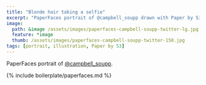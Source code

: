```yaml
---
title: "Blonde hair taking a selfie"
excerpt: "PaperFaces portrait of @campbell_soupp drawn with Paper by 53 on an iPad."
image: 
  path: &image /assets/images/paperfaces-campbell-soupp-twitter-lg.jpg 
  feature: *image
  thumb: /assets/images/paperfaces-campbell-soupp-twitter-150.jpg
tags: [portrait, illustration, Paper by 53]
---
```


PaperFaces portrait of [@campbell_soupp](http://twitter.com/campbell_soupp).

{% include boilerplate/paperfaces.md %}